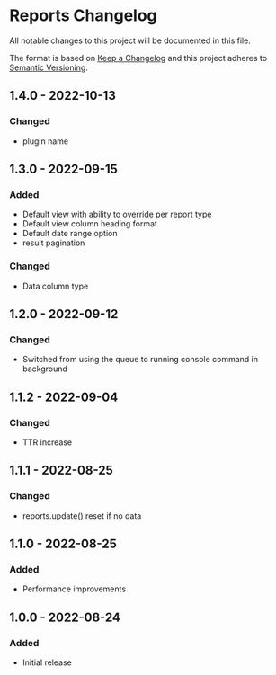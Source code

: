# Reports Changelog

All notable changes to this project will be documented in this file.

The format is based on [Keep a Changelog](http://keepachangelog.com/) and this project adheres to [Semantic Versioning](http://semver.org/).

## 1.4.0 - 2022-10-13
### Changed
- plugin name

## 1.3.0 - 2022-09-15
### Added
- Default view with ability to override per report type
- Default view column heading format
- Default date range option
- result pagination
### Changed
- Data column type

## 1.2.0 - 2022-09-12
### Changed
- Switched from using the queue to running console command in background

## 1.1.2 - 2022-09-04
### Changed
- TTR increase

## 1.1.1 - 2022-08-25
### Changed
- reports.update() reset if no data

## 1.1.0 - 2022-08-25
### Added
- Performance improvements

## 1.0.0 - 2022-08-24
### Added
- Initial release
